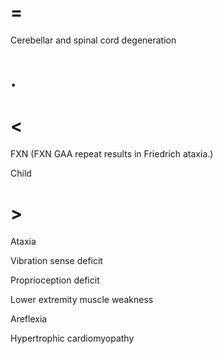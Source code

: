 # =

Cerebellar and spinal cord degeneration

# .

# <

FXN (FXN GAA repeat results in Friedrich ataxia.)

Child

# >

Ataxia

Vibration sense deficit

Proprioception deficit

Lower extremity muscle weakness

Areflexia

Hypertrophic cardiomyopathy
